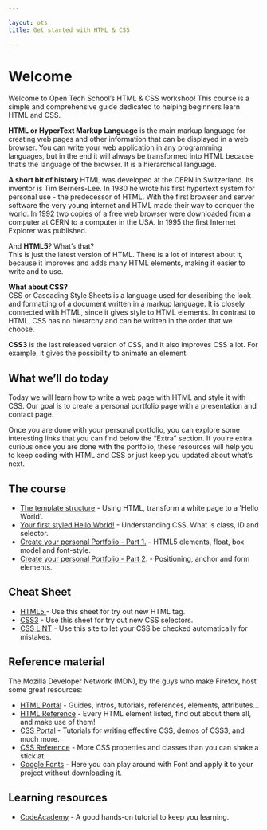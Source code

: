 ```yaml
---

layout: ots
title: Get started with HTML & CSS

---
```


# Welcome

Welcome to Open Tech School’s HTML & CSS workshop! This course is a simple 
and comprehensive guide dedicated to helping beginners learn HTML and CSS.

**HTML or HyperText Markup Language** is the main markup language for creating 
web pages and other information that can be displayed in a web browser. 
You can write your web application in any programming languages, but in the 
end it will always be transformed into HTML because that’s the language of 
the browser. It is a hierarchical language.

**A short bit of history**
HTML was developed at the CERN in Switzerland. Its inventor is Tim
Berners-Lee. In 1980 he wrote his first hypertext system for personal
use - the predecessor of HTML. With the first browser and server software
the very young internet and HTML made their way to conquer the world.
In 1992 two copies of a free web browser were downloaded from a computer
at CERN to a computer in the USA. In 1995 the first Internet Explorer was
published.

And **HTML5**? What’s that?  
This is just the latest version of HTML. There is a lot of interest 
about it, because it improves and adds many HTML elements, making it 
easier to write and to use.

**What about CSS?**  
CSS or Cascading Style Sheets is a language used for describing the 
look and formatting of a document written in a markup language. 
It is closely connected with HTML, since it gives style to HTML elements. 
In contrast to HTML, CSS has no hierarchy and can be written in the order 
that we choose.

**CSS3** is the last released version of CSS, and it also 
improves CSS a lot. For example, it gives the possibility to animate 
an element.

## What we’ll do today

Today we will learn how to write a web page with HTML and style it with CSS. 
Our goal is to create a personal portfolio page with a 
presentation and contact page.

Once you are done with your personal portfolio, you can explore some 
interesting links that you can find below the “Extra” section. 
If you’re extra curious once you are done with the portfolio, these resources 
will help you to keep coding with HTML and CSS or just keep you updated 
about what’s next.

## The course

* [The template structure](core/structure.html) - 
  Using HTML, transform a white page to a 'Hello World'.
* [Your first styled Hello World!](core/style.html) - 
  Understanding CSS. What is class, ID and selector.
* [Create your personal Portfolio - Part 1.](core/portfolio.html) - 
  HTML5 elements, float, box model and font-style.
* [Create your personal Portfolio - Part 2.](core/portfolio-2.html) - 
  Positioning, anchor and form elements.

## Cheat Sheet

* <a href="http://www.smashingmagazine.com/2009/07/06/html-5-cheat-sheet-pdf/" target= "_blank" > 
  HTML5 </a> - Use this sheet for try out new HTML tag.
* <a href="http://coding.smashingmagazine.com/2009/07/13/css-3-cheat-sheet-pdf/" target= "_blank" >
  CSS3</a> - Use this sheet for try out new CSS selectors.
* <a href="http://csslint.net/" target= "_blank" > 
  CSS LINT</a> - Use this site to let your CSS be checked automatically for mistakes.


## Reference material

The Mozilla Developer Network (MDN), by the guys who make Firefox, 
host some great resources:

* <a href="https://developer.mozilla.org/en-US/docs/Web/HTML" target= "_blank" >
  HTML Portal</a> - 
  Guides, intros, tutorials, references, elements, attributes...
* <a href="https://developer.mozilla.org/en-US/docs/Web/HTML/Element" target="_blank">HTML Reference</a> - 
  Every HTML element listed, find out about them all, and make use of them!
* <a href="https://developer.mozilla.org/en-US/docs/Web/CSS" target="_blank">CSS Portal</a> - 
  Tutorials for writing effective CSS, demos of CSS3, and much more.
* <a href="https://developer.mozilla.org/en-US/docs/Web/CSS/Reference" target="_blank">CSS Reference</a> - 
  More CSS properties and classes than you can shake a stick at.
* <a href="http://www.google.com/fonts" target= "_blank" >Google Fonts</a> - 
  Here you can play around with Font and apply it to your project without downloading it.

## Learning resources

* <a href="http://www.codecademy.com/tracks/web" target="_blank">CodeAcademy</a> - 
   A good hands-on tutorial to keep you learning.
